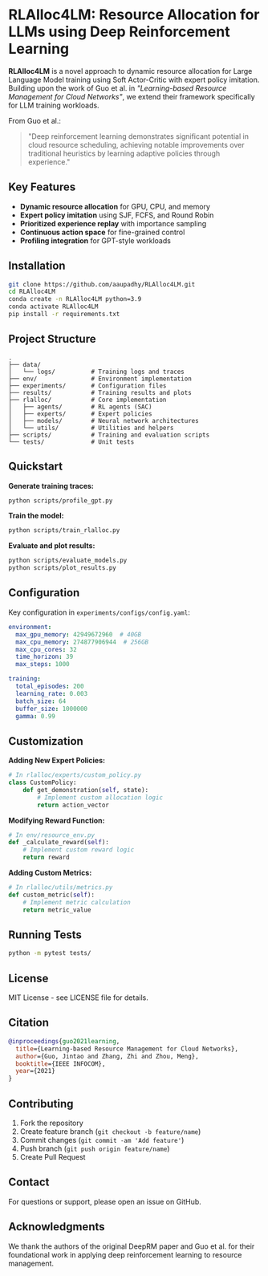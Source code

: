 
# RLAlloc4LM: Resource Allocation for LLMs using Deep Reinforcement Learning

**RLAlloc4LM** is a novel approach to dynamic resource allocation for Large Language Model training using Soft Actor-Critic with expert policy imitation. Building upon the work of Guo et al. in *"Learning-based Resource Management for Cloud Networks"*, we extend their framework specifically for LLM training workloads.

From Guo et al.:
> "Deep reinforcement learning demonstrates significant potential in cloud resource scheduling, achieving notable improvements over traditional heuristics by learning adaptive policies through experience."

## Key Features
- **Dynamic resource allocation** for GPU, CPU, and memory
- **Expert policy imitation** using SJF, FCFS, and Round Robin
- **Prioritized experience replay** with importance sampling
- **Continuous action space** for fine-grained control
- **Profiling integration** for GPT-style workloads

## Installation
```bash
git clone https://github.com/aaupadhy/RLAlloc4LM.git
cd RLAlloc4LM
conda create -n RLAlloc4LM python=3.9
conda activate RLAlloc4LM
pip install -r requirements.txt
```

## Project Structure
```
.
├── data/
│   └── logs/          # Training logs and traces
├── env/               # Environment implementation
├── experiments/       # Configuration files
├── results/           # Training results and plots
├── rlalloc/           # Core implementation
│   ├── agents/        # RL agents (SAC)
│   ├── experts/       # Expert policies
│   ├── models/        # Neural network architectures
│   └── utils/         # Utilities and helpers
├── scripts/           # Training and evaluation scripts
└── tests/             # Unit tests
```

## Quickstart
**Generate training traces:**
```bash
python scripts/profile_gpt.py
```

**Train the model:**
```bash
python scripts/train_rlalloc.py
```

**Evaluate and plot results:**
```bash
python scripts/evaluate_models.py
python scripts/plot_results.py
```

## Configuration
Key configuration in `experiments/configs/config.yaml`:
```yaml
environment:
  max_gpu_memory: 42949672960  # 40GB
  max_cpu_memory: 274877906944  # 256GB
  max_cpu_cores: 32
  time_horizon: 39
  max_steps: 1000

training:
  total_episodes: 200
  learning_rate: 0.003
  batch_size: 64
  buffer_size: 1000000
  gamma: 0.99
```

## Customization
**Adding New Expert Policies:**
```python
# In rlalloc/experts/custom_policy.py
class CustomPolicy:
    def get_demonstration(self, state):
        # Implement custom allocation logic
        return action_vector
```

**Modifying Reward Function:**
```python
# In env/resource_env.py
def _calculate_reward(self):
    # Implement custom reward logic
    return reward
```

**Adding Custom Metrics:**
```python
# In rlalloc/utils/metrics.py
def custom_metric(self):
    # Implement metric calculation
    return metric_value
```

## Running Tests
```bash
python -m pytest tests/
```

## License
MIT License - see LICENSE file for details.

## Citation
```bibtex
@inproceedings{guo2021learning,
  title={Learning-based Resource Management for Cloud Networks},
  author={Guo, Jintao and Zhang, Zhi and Zhou, Meng},
  booktitle={IEEE INFOCOM},
  year={2021}
}
```

## Contributing
1. Fork the repository
2. Create feature branch (`git checkout -b feature/name`)
3. Commit changes (`git commit -am 'Add feature'`)
4. Push branch (`git push origin feature/name`)
5. Create Pull Request

## Contact
For questions or support, please open an issue on GitHub.

## Acknowledgments
We thank the authors of the original DeepRM paper and Guo et al. for their foundational work in applying deep reinforcement learning to resource management.
